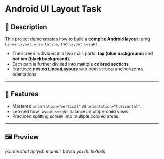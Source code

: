 # Android UI Layout Task

## 📌 Description
This project demonstrates how to build a **complex Android layout** using `LinearLayout`, `orientation`, and `layout_weight`.

- The screen is divided into two main parts: **top (blue background)** and **bottom (black background)**.
- Each part is further divided into multiple **colored sections**.
- Practiced **nested LinearLayouts** with both vertical and horizontal orientations.

---

## 🚀 Features
- Mastered `orientation="vertical"` vs `orientation="horizontal"`.
- Learned how `layout_weight` balances multiple child views.
- Practiced splitting screen into multiple colored areas.

---

## 🖼️ Preview
*(screenshot qo‘yish mumkin bo‘lsa yaxshi bo‘ladi)*